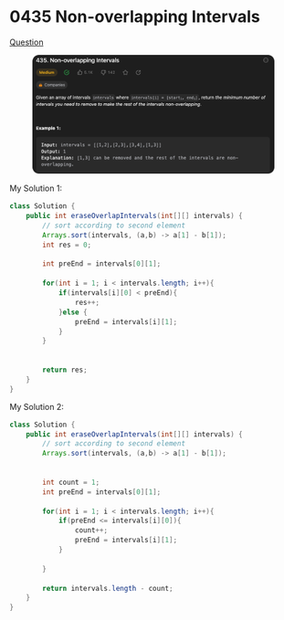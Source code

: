 # 0435 Non-overlapping Intervals

[Question](https://leetcode.com/problems/non-overlapping-intervals/description/?envType=study-plan\&id=data-structure-ii)

<figure><img src="../.gitbook/assets/image (5).png" alt=""><figcaption></figcaption></figure>



My Solution 1:

```java
class Solution {
    public int eraseOverlapIntervals(int[][] intervals) {
        // sort according to second element
        Arrays.sort(intervals, (a,b) -> a[1] - b[1]);
        int res = 0;

        int preEnd = intervals[0][1];

        for(int i = 1; i < intervals.length; i++){
            if(intervals[i][0] < preEnd){
                res++;
            }else {
                preEnd = intervals[i][1];
            }
        }


        return res;
    }
}
```





My Solution 2:

```java
class Solution {
    public int eraseOverlapIntervals(int[][] intervals) {
        // sort according to second element
        Arrays.sort(intervals, (a,b) -> a[1] - b[1]);
        

        int count = 1;
        int preEnd = intervals[0][1];

        for(int i = 1; i < intervals.length; i++){
            if(preEnd <= intervals[i][0]){
                count++;
                preEnd = intervals[i][1];
            }
            
        }

        return intervals.length - count;
    }
}
```
